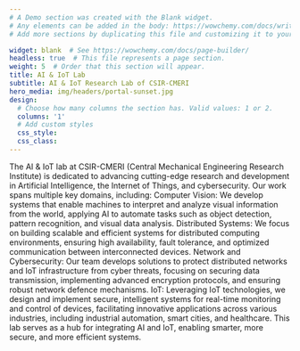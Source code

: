 ```yaml
---
# A Demo section was created with the Blank widget.
# Any elements can be added in the body: https://wowchemy.com/docs/writing-markdown-latex/
# Add more sections by duplicating this file and customizing it to your requirements.

widget: blank  # See https://wowchemy.com/docs/page-builder/
headless: true  # This file represents a page section.
weight: 5  # Order that this section will appear.
title: AI & IoT Lab
subtitle: AI & IoT Research Lab of CSIR-CMERI
hero_media: img/headers/portal-sunset.jpg
design:
  # Choose how many columns the section has. Valid values: 1 or 2.
  columns: '1'
  # Add custom styles
  css_style:
  css_class:
---
```


The AI & IoT lab at CSIR-CMERI (Central Mechanical Engineering Research Institute) is dedicated to advancing cutting-edge research and development in Artificial Intelligence, the Internet of Things, and cybersecurity. Our work spans multiple key domains, including:
Computer Vision: We develop systems that enable machines to interpret and analyze visual information from the world, applying AI to automate tasks such as object detection, pattern recognition, and visual data analysis.
Distributed Systems: We focus on building scalable and efficient systems for distributed computing environments, ensuring high availability, fault tolerance, and optimized communication between interconnected devices.
Network and Cybersecurity: Our team develops solutions to protect distributed networks and IoT infrastructure from cyber threats, focusing on securing data transmission, implementing advanced encryption protocols, and ensuring robust network defence mechanisms.
IoT: Leveraging IoT technologies, we design and implement secure, intelligent systems for real-time monitoring and control of devices, facilitating innovative applications across various industries, including industrial automation, smart cities, and healthcare.
This lab serves as a hub for integrating AI and IoT, enabling smarter, more secure, and more efficient systems.

<a rel="me" href="https://mastodon.social/@ethanwhite"></a>
<a rel="me" href="https://hachyderm.io/@ethanwhite"></a>
<a rel="me" href="https://mastodon.social/@skmorgane"></a>
<a rel="me" href="https://ecoevo.social/@weecology"></a>
